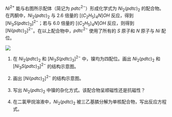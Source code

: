 $Ni^{2+}$ 能与右图所示配体（简记为 $pdtc^{2-}$）形成化学式为 $Ni_2(pdtc)_2$ 的配合物。在丙酮中，$Ni_2(pdtc)_2$ 与 $2.6$ 倍量的 $[(C_2H_5)_4N]OH$ 反应，得到 $[Ni_3S(pdtc)_3]^{2-}$；若与 $6.0$ 倍量的 $[(C_2H_5)_4N]OH$ 反应，则得到 $[Ni(pdtc)_2]^{2-}$。在以上配合物中，$pdtc^{2-}$ 使用了所有的 $S$ 原子和 $N$ 原子与 $Ni$ 配位。

![](https://pic.imgdb.cn/item/6739e734d29ded1a8cb3789b.png)

1. 在 $Ni_2(pdtc)_2$ 和 $[Ni_3S(pdtc)_3]^{2-}$ 中，镍均为四配位。画出 $Ni_2(pdtc)_2$ 和 $[Ni_3S(pdtc)_3]^{2-}$ 的结构示意图。

2. 画出 $[Ni(pdtc)_2]^{2-}$ 的结构示意图。

3. 写出 $Ni_2(pdtc)_2$ 中镍的杂化方式。该配合物呈顺磁性还是抗磁性？

4. 在二氯甲烷溶液中，$Ni_2(pdtc)_2$ 被三乙基膦分解为单核配合物，写出反应方程式。